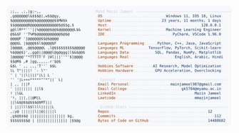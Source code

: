<picture>
  <source srcset="https://raw.githubusercontent.com/mmazinjameel/mmazinjameel/main/dark_mode.svg?v=1759774495" media="(prefers-color-scheme: dark)">
  <img src="https://raw.githubusercontent.com/mmazinjameel/mmazinjameel/main/light_mode.svg?v=1759774495">
</picture>
